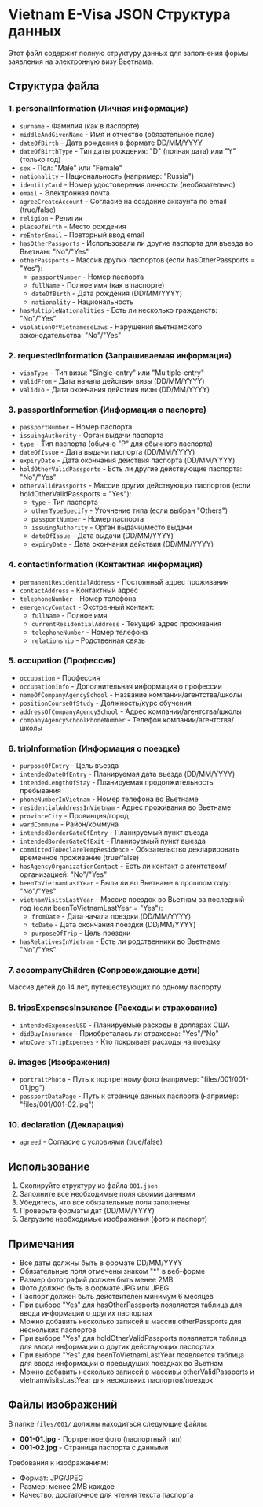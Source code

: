 # Vietnam E-Visa JSON Структура данных

Этот файл содержит полную структуру данных для заполнения формы заявления на электронную визу Вьетнама.

## Структура файла

### 1. personalInformation (Личная информация)
- `surname` - Фамилия (как в паспорте)
- `middleAndGivenName` - Имя и отчество (обязательное поле)
- `dateOfBirth` - Дата рождения в формате DD/MM/YYYY
- `dateOfBirthType` - Тип даты рождения: "D" (полная дата) или "Y" (только год)
- `sex` - Пол: "Male" или "Female"
- `nationality` - Национальность (например: "Russia")
- `identityCard` - Номер удостоверения личности (необязательно)
- `email` - Электронная почта
- `agreeCreateAccount` - Согласие на создание аккаунта по email (true/false)
- `religion` - Религия
- `placeOfBirth` - Место рождения
- `reEnterEmail` - Повторный ввод email
- `hasOtherPassports` - Использовали ли другие паспорта для въезда во Вьетнам: "No"/"Yes"
- `otherPassports` - Массив других паспортов (если hasOtherPassports = "Yes"):
  - `passportNumber` - Номер паспорта
  - `fullName` - Полное имя (как в паспорте)
  - `dateOfBirth` - Дата рождения (DD/MM/YYYY)
  - `nationality` - Национальность
- `hasMultipleNationalities` - Есть ли несколько гражданств: "No"/"Yes"
- `violationOfVietnameseLaws` - Нарушения вьетнамского законодательства: "No"/"Yes"

### 2. requestedInformation (Запрашиваемая информация)
- `visaType` - Тип визы: "Single-entry" или "Multiple-entry"
- `validFrom` - Дата начала действия визы (DD/MM/YYYY)
- `validTo` - Дата окончания действия визы (DD/MM/YYYY)

### 3. passportInformation (Информация о паспорте)
- `passportNumber` - Номер паспорта
- `issuingAuthority` - Орган выдачи паспорта
- `type` - Тип паспорта (обычно "P" для обычного паспорта)
- `dateOfIssue` - Дата выдачи паспорта (DD/MM/YYYY)
- `expiryDate` - Дата окончания действия паспорта (DD/MM/YYYY)
- `holdOtherValidPassports` - Есть ли другие действующие паспорта: "No"/"Yes"
- `otherValidPassports` - Массив других действующих паспортов (если holdOtherValidPassports = "Yes"):
  - `type` - Тип паспорта
  - `otherTypeSpecify` - Уточнение типа (если выбран "Others")
  - `passportNumber` - Номер паспорта
  - `issuingAuthority` - Орган выдачи/место выдачи
  - `dateOfIssue` - Дата выдачи (DD/MM/YYYY)
  - `expiryDate` - Дата окончания действия (DD/MM/YYYY)

### 4. contactInformation (Контактная информация)
- `permanentResidentialAddress` - Постоянный адрес проживания
- `contactAddress` - Контактный адрес
- `telephoneNumber` - Номер телефона
- `emergencyContact` - Экстренный контакт:
  - `fullName` - Полное имя
  - `currentResidentialAddress` - Текущий адрес проживания
  - `telephoneNumber` - Номер телефона
  - `relationship` - Родственная связь

### 5. occupation (Профессия)
- `occupation` - Профессия
- `occupationInfo` - Дополнительная информация о профессии
- `nameOfCompanyAgencySchool` - Название компании/агентства/школы
- `positionCourseOfStudy` - Должность/курс обучения
- `addressOfCompanyAgencySchool` - Адрес компании/агентства/школы
- `companyAgencySchoolPhoneNumber` - Телефон компании/агентства/школы

### 6. tripInformation (Информация о поездке)
- `purposeOfEntry` - Цель въезда
- `intendedDateOfEntry` - Планируемая дата въезда (DD/MM/YYYY)
- `intendedLengthOfStay` - Планируемая продолжительность пребывания
- `phoneNumberInVietnam` - Номер телефона во Вьетнаме
- `residentialAddressInVietnam` - Адрес проживания во Вьетнаме
- `provinceCity` - Провинция/город
- `wardCommune` - Район/коммуна
- `intendedBorderGateOfEntry` - Планируемый пункт въезда
- `intendedBorderGateOfExit` - Планируемый пункт выезда
- `committedToDeclareTempResidence` - Обязательство декларировать временное проживание (true/false)
- `hasAgencyOrganizationContact` - Есть ли контакт с агентством/организацией: "No"/"Yes"
- `beenToVietnamLastYear` - Были ли во Вьетнаме в прошлом году: "No"/"Yes"
- `vietnamVisitsLastYear` - Массив поездок во Вьетнам за последний год (если beenToVietnamLastYear = "Yes"):
  - `fromDate` - Дата начала поездки (DD/MM/YYYY)
  - `toDate` - Дата окончания поездки (DD/MM/YYYY)
  - `purposeOfTrip` - Цель поездки
- `hasRelativesInVietnam` - Есть ли родственники во Вьетнаме: "No"/"Yes"

### 7. accompanyChildren (Сопровождающие дети)
Массив детей до 14 лет, путешествующих по одному паспорту

### 8. tripsExpensesInsurance (Расходы и страхование)
- `intendedExpensesUSD` - Планируемые расходы в долларах США
- `didBuyInsurance` - Приобреталась ли страховка: "Yes"/"No"
- `whoCoversTripExpenses` - Кто покрывает расходы на поездку

### 9. images (Изображения)
- `portraitPhoto` - Путь к портретному фото (например: "files/001/001-01.jpg")
- `passportDataPage` - Путь к странице данных паспорта (например: "files/001/001-02.jpg")

### 10. declaration (Декларация)
- `agreed` - Согласие с условиями (true/false)

## Использование

1. Скопируйте структуру из файла `001.json`
2. Заполните все необходимые поля своими данными
3. Убедитесь, что все обязательные поля заполнены
4. Проверьте форматы дат (DD/MM/YYYY)
5. Загрузите необходимые изображения (фото и паспорт)

## Примечания

- Все даты должны быть в формате DD/MM/YYYY
- Обязательные поля отмечены знаком "*" в веб-форме
- Размер фотографий должен быть менее 2MB
- Фото должно быть в формате JPG или JPEG
- Паспорт должен быть действителен минимум 6 месяцев
- При выборе "Yes" для hasOtherPassports появляется таблица для ввода информации о других паспортах
- Можно добавить несколько записей в массив otherPassports для нескольких паспортов
- При выборе "Yes" для holdOtherValidPassports появляется таблица для ввода информации о других действующих паспортах
- При выборе "Yes" для beenToVietnamLastYear появляется таблица для ввода информации о предыдущих поездках во Вьетнам
- Можно добавить несколько записей в массивы otherValidPassports и vietnamVisitsLastYear для нескольких паспортов/поездок

## Файлы изображений

В папке `files/001/` должны находиться следующие файлы:
- **001-01.jpg** - Портретное фото (паспортный тип)
- **001-02.jpg** - Страница паспорта с данными

Требования к изображениям:
- Формат: JPG/JPEG
- Размер: менее 2MB каждое
- Качество: достаточное для чтения текста паспорта 